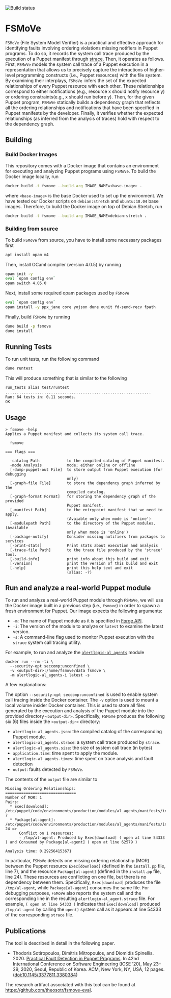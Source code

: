 ![Build status](https://api.travis-ci.org/AUEB-BALab/fsmove.svg?branch=master)

# FSMoVe

`FSMoVe`
(File System Model Verifier)
is a practical and effective approach
for identifying faults involving ordering violations
missing notifiers in Puppet programs.
To do so, it records the system call trace produced by
the execution of a Puppet manifest through [strace](https://strace.io/).
Then, it operates as follows.
First, `FSMoVe` models the system call trace of
a Puppet execution in a representation
that allows us to precisely capture the interactions
of higher-level programming constructs (i.e., Puppet resources)
with the file system.
By examining their interplays, `FSMoVe `infers the set of the
expected relationships of every Puppet resource with each other.
These relationships correspond to either notifications
(e.g., resource x should notify resource y)
or ordering constraints(e.g., x should run before y).
Then, for the given Puppet program,
`FSMoVe` statically builds a dependency graph
that reflects all the ordering relationships
and notifications that have been specified in Puppet manifests
by the developer. Finally, it verifies whether the expected
relationships (as inferred from the analysis of traces)
hold with respect to the dependency graph.


## Building

### Build Docker Images

This repository comes with
a Docker image that contains
an environment for executing and analyzing Puppet programs
using `FSMoVe`.
To build the Docker image locally, run
```bash
docker build -t fsmove --build-arg IMAGE_NAME=<base-image> .
```
where `<base-image>` is the base Docker used to set up
the environment. We have tested our Docker scripts
on `debian:stretch` and `ubuntu:18.04` base images.
Therefore,
to build the Docker image on top of Debian Stretch,
run
```bash
docker build -t fsmove --build-arg IMAGE_NAME=debian:stretch .
```

### Building from source

To build `FSMoVe` from source, you have to
install some necessary packages first
```bash
apt install opam m4
```
Then, install OCaml compiler
(version 4.0.5)
by running
```bash
opam init -y
eval `opam config env`
opam switch 4.05.0
```

Next, install some required opam packages used by `FSMoVe`
```bash
eval `opam config env`
opam install -y ppx_jane core yojson dune ounit fd-send-recv fpath
```

Finally, build `FSMoVe` by running
```bash
dune build -p fsmove
dune install
```

## Running Tests

To run unit tests, run the following command

```bash
dune runtest
```

This will produce something that is similar to the following

```bash
run_tests alias test/runtest
................................................................
Ran: 64 tests in: 0.11 seconds.
OK
```

## Usage

```
> fsmove -help
Applies a Puppet manifest and collects its system call trace.

  fsmove

=== flags ===

  -catalog Path            to the compiled catalog of Puppet manifest.
  -mode Analysis           mode; either online or offline
  [-dump-puppet-out File]  to store output from Puppet execution (for debugging
                           only)
  [-graph-file File]       to store the dependency graph inferred by the
                           compiled catalog.
  [-graph-format Format]   for storing the dependency graph of the provided
                           Puppet manifest.
  [-manifest Path]         to the entrypoint manifest that we need to apply.
                           (Avaiable only when mode is 'online')
  [-modulepath Path]       to the directory of the Puppet modules. (Available
                           only when mode is 'online')
  [-package-notify]        Consider missing notifiers from packages to services
  [-print-stats]           Print stats about execution and analysis
  [-trace-file Path]       to the trace file produced by the 'strace' tool.
  [-build-info]            print info about this build and exit
  [-version]               print the version of this build and exit
  [-help]                  print this help text and exit
                           (alias: -?)

```

## Run and analyze a real-world Puppet module

To run and analyze a real-world Puppet module
through `FSMoVe`, we will use the Docker image
built in a previous step (i.e., `fsmove`)
in order to spawn a fresh environment for Puppet.
Our image expects the following arguments:
* `-m`: The name of Puppet module as it is specified in
 [Forge API](https://forge.puppet.com/).
* `-i`: The version of the module to analyze or `latest`
  to examine the latest version.
* `-s`: A command-line flag used to monitor Puppet execution
 with the `strace` system call tracing utility.

For example, to run and analyze the [`alertlogic-al_agents`](https://forge.puppet.com/alertlogic/al_agents) module
```
docker run --rm -ti \
  --security-opt seccomp:unconfined \
  -v <output-dir>:/home/fsmove/data fsmove \
  -m alertlogic-al_agents-i latest -s
```
A few explanations:

The option `--security-opt seccomp:unconfined` is used to
enable system call tracing inside the Docker container.
The `-v` option is used to mount a local volume
insider Docker container. This is used to store all files
generated by the execution and analysis of the Puppet module
into the provided directory `<output-dir>`.
Specifically, `FSMoVe` produces the following six (6) files
inside the `<output-dir>` directory:
* `alertlogic-al_agents.json`: the compiled catalog of the corresponding Puppet module.
* `alertlogic-al_agents.strace`: a system call trace produced by `strace`.
* `alertlogic-al_agents.size`: the size of system call trace (in bytes)
* `application.time`: time spent to apply the module.
* `alertlogic-al_agents.times`: time spent on trace analysis and fault detection
* `output`: faults detected by `FSMoVe`.

The contents of the `output` file are similar to
```
Missing Ordering Relationships:
===============================
Number of MOR: 1
Pairs:
  * Exec[download]: /etc/puppet/code/environments/production/modules/al_agents/manifests/install.pp: 7
  * Package[al-agent]: /etc/puppet/code/environments/production/modules/al_agents/manifests/install.pp: 24 =>
      Conflict on 1 resources:
      - /tmp/al-agent: Produced by Exec[download] ( open at line 54333 ) and Consumed by Package[al-agent] ( open at line 62579 )

Analysis time: 0.292564153671
```

In particular,
`FSMoVe` detects one missing ordering relationship (MOR)
between the Puppet resource `Exec[download]`
(defined in the `install.pp` file, line 7),
and the resource `Package[al-agent]`
(defined in the `install.pp` file, line 24).
These resources are conflicting on one file,
but there is no dependency between them.
Specifically,
`Exec[download]` produces the file `/tmp/al-agent`,
while `Package[al-agent]` consumes the same file.
For debugging purposes,
`FSMoVe` also reports the system call
and the corresponding line in
the resulting `alertlogin-al_agent.strace` file.
For example, `( open at line 54333 )`
indicates that `Exec[download]` produced
`/tmp/al-agent` by calling the `open()` system call
as it appears at line 54333 of
the corresponding `strace` file.

## Publications

The tool is described in detail in the following paper.

* Thodoris Sotiropoulos, Dimitris Mitropoulos, and Diomidis Spinellis. 2020.
  [Practical Fault Detection in Puppet Programs](https://dl.acm.org/doi/pdf/10.1145/3377811.3380384).
  In 42nd International Conference on Software Engineering (ICSE ’20), May 23–29, 2020, Seoul, Republic of Korea.
  ACM, New York, NY, USA, 12 pages. 
  ([doi:10.1145/3377811.3380384](https://doi.org/10.1145/3377811.3380384))

The research artifact associated with this tool can be found at https://github.com/theosotr/fsmove-eval.
